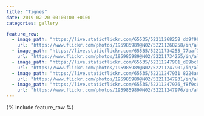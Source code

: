 ```yaml
---
title: "Tignes"
date: 2019-02-20 00:00:00 +0100
categories: gallery

feature_row:
  - image_path: "https://live.staticflickr.com/65535/52211268258_dd9f96d91c_q.jpg"
    url: "https://www.flickr.com/photos/195985989@N02/52211268258/in/album-72177720300484420/"
  - image_path: "https://live.staticflickr.com/65535/52211734255_77baf7b338_q.jpg"
    url: "https://www.flickr.com/photos/195985989@N02/52211734255/in/album-72177720300484420/"
  - image_path: "https://live.staticflickr.com/65535/52211247901_d89bc60350_q.jpg"
    url: "https://www.flickr.com/photos/195985989@N02/52211247901/in/album-72177720300484420/"
  - image_path: "https://live.staticflickr.com/65535/52211247931_8224aca234_q.jpg"
    url: "https://www.flickr.com/photos/195985989@N02/52211247931/in/album-72177720300484420/"
  - image_path: "https://live.staticflickr.com/65535/52211247976_f8f9c687f4_q.jpg"
    url: "https://www.flickr.com/photos/195985989@N02/52211247976/in/album-72177720300484420/"
---
```


{% include feature_row %}
